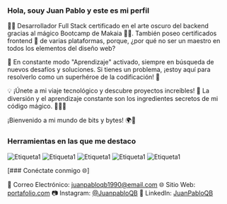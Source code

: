 ### Hola, souy Juan Pablo y este es mi perfil
👨‍💻 Desarrollador Full Stack certificado en el arte oscuro del backend gracias al mágico Bootcamp de Makaia 🧙‍♂️. También poseo certificados frontend 💅 de varias plataformas, porque, ¿por qué no ser un maestro en todos los elementos del diseño web?

🧠 En constante modo "Aprendizaje" activado, siempre en búsqueda de nuevos desafíos y soluciones. Si tienes un problema, ¡estoy aquí para resolverlo como un superhéroe de la codificación! 💪

💡 ¡Únete a mi viaje tecnológico y descubre proyectos increíbles! 🚀 La diversión y el aprendizaje constante son los ingredientes secretos de mi código mágico. 👨‍💻✨

¡Bienvenido a mi mundo de bits y bytes! 🌍💾

### Herramientas en las que me destaco

![Etiqueta1](https://img.shields.io/badge/frontend-Html-red)
![Etiqueta1](https://img.shields.io/badge/estilos-Css-blue)
![Etiqueta1](https://img.shields.io/badge/lenguaje-JavaScript-yellow)
![Etiqueta1](https://img.shields.io/badge/framework-React-black)
![Etiqueta1](https://img.shields.io/badge/nube-Git-GitHub-blue)



[### Conéctate conmigo 🌐]

📧 Correo Electrónico: [juanpabloqb1990@email.com](mailto:juanpabloqb1990@@email.com)
🌐 Sitio Web: [portafolio.com]([https://www.tusitioweb.com](https://juanpabloqbdeveloper.netlify.app/))
📷 Instagram: [@JuanpabloQB]([https://www.instagram.com/TuInstagram](https://www.instagram.com/juan_04041990/?hl=es-la))
👔 LinkedIn: [JuanPabloQB]([https://www.linkedin.com/in/TuPerfilLinkedIn](https://www.linkedin.com/in/juanpabloqb/)https://www.linkedin.com/in/juanpabloqb/)
